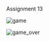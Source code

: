 Assignment 13


![game](https://user-images.githubusercontent.com/76538787/153150508-d6a2e824-ac74-4a8d-9fb7-08dcddf2781f.png)


![game_over](https://user-images.githubusercontent.com/76538787/153147847-b749c7c6-8189-4a75-b37b-ab608125df61.png)

